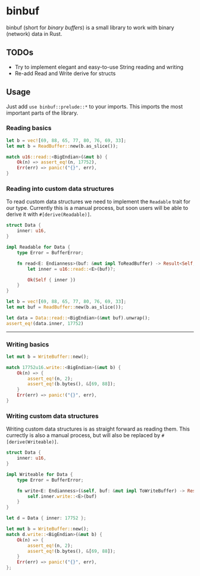 # binbuf

binbuf (short for *binary buffers*) is a small library to work with binary (network) data in Rust.

## TODOs

- Try to implement elegant and easy-to-use String reading and writing
- Re-add Read and Write derive for structs

## Usage

Just add `use binbuf::prelude::*` to your imports. This imports the most important parts of the library.

### Reading basics

```rust
let b = vec![69, 88, 65, 77, 80, 76, 69, 33];
let mut b = ReadBuffer::new(b.as_slice());

match u16::read::<BigEndian>(&mut b) {
    Ok(n) => assert_eq!(n, 17752),
    Err(err) => panic!("{}", err),
}
```

### Reading into custom data structures

To read custom data structures we need to implement the `Readable` trait for our type. Currently this is a manual process, but soon users will be able to derive it with `#[derive(Readable)]`.

```rust
struct Data {
    inner: u16,
}

impl Readable for Data {
    type Error = BufferError;

    fn read<E: Endianness>(buf: &mut impl ToReadBuffer) -> Result<Self, Self::Error> {
        let inner = u16::read::<E>(buf)?;

        Ok(Self { inner })
    }
}

let b = vec![69, 88, 65, 77, 80, 76, 69, 33];
let mut buf = ReadBuffer::new(b.as_slice());

let data = Data::read::<BigEndian>(&mut buf).unwrap();
assert_eq!(data.inner, 17752)
```

---

### Writing basics

```rust
let mut b = WriteBuffer::new();

match 17752u16.write::<BigEndian>(&mut b) {
    Ok(n) => {
        assert_eq!(n, 2);
        assert_eq!(b.bytes(), &[69, 88]);
    }
    Err(err) => panic!("{}", err),
}
```

### Writing custom data structures

Writing custom data structures is as straight forward as reading them. This currectly is also a manual process, but will
also be replaced by `#[derive(Writeable)]`.

```rust
struct Data {
    inner: u16,
}

impl Writeable for Data {
    type Error = BufferError;

    fn write<E: Endianness>(&self, buf: &mut impl ToWriteBuffer) -> Result<usize, Self::Error> {
        self.inner.write::<E>(buf)
    }
}

let d = Data { inner: 17752 };

let mut b = WriteBuffer::new();
match d.write::<BigEndian>(&mut b) {
    Ok(n) => {
        assert_eq!(n, 2);
        assert_eq!(b.bytes(), &[69, 88]);
    }
    Err(err) => panic!("{}", err),
};
```
